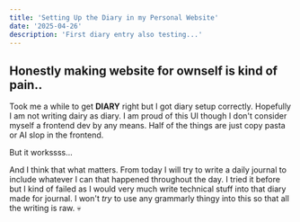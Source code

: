 ```yaml
---
title: 'Setting Up the Diary in my Personal Website'
date: '2025-04-26'
description: 'First diary entry also testing...'
---
```


## Honestly making website for ownself is kind of pain..

Took me a while to get <b>DIARY</b> right but I got diary setup correctly. Hopefully I am not writing dairy as diary. I am proud of this UI though I don't consider myself a frontend dev by any means. Half of the things are just copy pasta or AI slop in the frontend.

But it workssss...

And I think that what matters. From today I will try to write a daily journal to include whatever I can that happened throughout the day. I tried it before but I kind of failed as I would very much write technical stuff into that diary made for journal. I won't _try_ to use any grammarly thingy into this so that all the writing is raw. 💀
